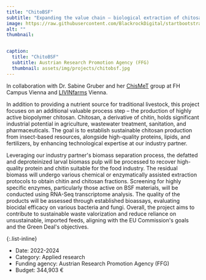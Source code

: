 ```yaml
---
title: "ChitoBSF"
subtitle: "Expanding the value chain – biological extraction of chitosan for insect-based waste bioconversion"
image: https://raw.githubusercontent.com/BlackrockDigital/startbootstrap-agency/master/src/assets/img/portfolio/01-full.jpg
alt: ""
thumbnail: 


caption:
  title: "ChitoBSF"
  subtitle: Austrian Research Promotion Agency (FFG)
  thumbnail: assets/img/projects/chitobsf.jpg
---
```


In collaboration with Dr. Sabine Gruber and her [ChisMeT](https://www.chitoscience.com/) group at FH Campus Vienna and [LIVINfarms](https://www.livinfarms.com/) Vienna.

In addition to providing a nutrient source for traditional livestock, this project focuses on an additional valuable process step – the production of highly active biopolymer chitosan. Chitosan, a derivative of chitin, holds significant industrial potential in agriculture, wastewater treatment, sanitation, and pharmaceuticals. The goal is to establish sustainable chitosan production from insect-based resources, alongside high-quality proteins, lipids, and fertilizers, by enhancing technological expertise at our industry partner.

Leveraging our industry partner's biomass separation process, the defatted and deproteinized larval biomass pulp will be processed to recover high-quality protein and chitin suitable for the food industry. The residual biomass will undergo various chemical or enzymatically assisted extraction protocols to obtain chitin and chitosan fractions. Screening for highly specific enzymes, particularly those active on BSF materials, will be conducted using RNA-Seq transcriptome analysis. The quality of the products will be assessed through established bioassays, evaluating biocidal efficacy on various bacteria and fungi. Overall, the project aims to contribute to sustainable waste valorization and reduce reliance on unsustainable, imported feeds, aligning with the EU Commission's goals and the Green Deal's objectives.

{:.list-inline}

- Date: 2022-2024
- Category: Applied research
- Funding agency: Austrian Research Promotion Agency (FFG)
- Budget: 344,903 €
